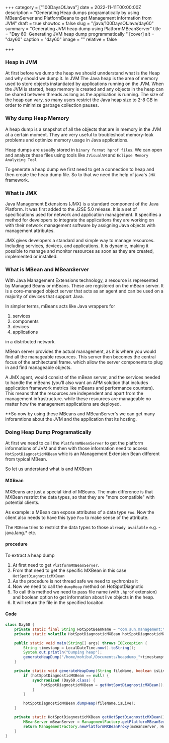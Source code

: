 +++
category = ["100DaysOfJava"]
date = 2022-11-11T00:00:00Z
description = "Generating Heap dumps programatically by using MBeanServer and PlatformBeans to get Management information from JVM"
draft = true
showtoc = false
slug = "/java/100DaysOfJava/day60"
summary = "Generating JVM heap dump using PlatformMBeanServer"
title = "Day 60: Generating JVM heap dump programmatically "
[cover]
alt = "day60"
caption = "day60"
image = ""
relative = false

+++
### Heap in JVM

At first before we dump the heap we should unnderstand what is the Heap and why should we dump it. In JVM The Java heap is the area of memory used to store objects instantiated by applications running on the JVM. When the JVM is started, heap memory is created and any objects in the heap can be shared between threads as long as the application is running. The size of the heap can vary, so many users restrict the Java heap size to 2-8 GB in order to minimize garbage collection pauses.

### Why dump Heap Memory

A heap dump is a snapshot of all the objects that are in memory in the JVM at a certain moment. They are very useful to troubleshoot memory-leak problems and optimize memory usage in Java applications.

Heap dumps are usually stored in `binary format hprof files`. We can open and analyze these files using tools like `JVisualVM` and `Eclipse Memory Analyzing Tool`

To generate a heap dump we first need to get a connection to heap and then create the heap dump file. So to that we need the help of java's `JMX` framework.

### What is JMX

Java Management Extensions (JMX) is a standard component of the Java Platform.  It was first added to the J2SE 5.0 release. It is a set of  specifications used for network and application management. It specifies  a method for developers to integrate the applications they are working  on with their network management software by assigning Java objects with  management attributes.

JMX gives developers a standard and simple way to manage resources. Including services, devices, and applications. It is dynamic, making it  possible to manage and monitor resources as soon as they are created,  implemented or installed.

### What is MBean and MBeanServer

With Java Management Extensions technology, a resource is represented by Managed Beans or mBeans.  These are registered on the mBean server. It is a core-managed object server  that acts as an agent and can be used on a majority of devices that  support Java.

In simpler terms, mBeans acts like Java wrappers for

1. services
2. components
3. devices
4. applications

in a distributed network.

MBean server provides the actual management, as it is where you would  find all the manageable resources. This server then becomes the central  focus of the architectural frame. which allow the server components to plug  in and find manageable objects.

A JMX agent, would consist of the mBean server, and the services needed to handle the mBeans (you’ll also want an APM solution  that includes application framework metrics like mBeans and performance  counters). This means that the resources are independent and apart from  the management infrastructure. while these resources are manageable no  matter how the management applications are deployed.

\**So now by using these MBeans and MBeanServer's we can get many inforamtions about the JVM and the application that its hosting.

### Doing Heap Dump Programatically

At first we need to call the `PlatformMBeanServer` to get the platform informations of JVM and then with those information need to access `HotSpotDiagnosticMXBean` whic is an Management Extension Bean different from typical MBean.

So let us understand what is and MXBean

#### MXBean

MXBeans are just a special kind of MBeans. The main difference is that MXBean restrict the data types, so that they are "more compatible" with potential clients.

As example: a MBean can expose attributes of a data type `Foo`. Now the client also needs to have this type `Foo` to make sense of the attribute.

The `MXBean` tries to restrict the data types to those `already available` e.g. - java.lang.* etc.

#### procedure

To extract a heap dump

1. At first need to get `PlatformMXBeanServer`.
2. From that need to get the specific MXBean in this case `HotSpotDiagnotsicMXBean`
3. As the procedure is not thread safe we need to sychronize it
4. Now we need to call the `dumpHeap` method on HotSpotDiagnotic
5. To call this method we need to pass file name (with `.hprof` extension) and boolean option to get information about live objects in the heap.
6. It will return the file in the specified locaiton

#### Code

```java
class Day60 {
    private static final String HotSpotBeanName = "com.sun.management:type=HotSpotDiagnostic";
    private static volatile HotSpotDiagnosticMXBean hotSpotDiagnosticMXBean;

    public static void main(String[] args) throws IOException {
        String timestamp = LocalDateTime.now().toString();
        System.out.println("Dumping heap");
        generateHeapDump("/home/mohibul/Documents/heapdump_"+timestamp+".hprof", true);
    }

    private static void generateHeapDump(String fileName, boolean isLive) throws IOException {
        if (hotSpotDiagnosticMXBean == null) {
            synchronized (Day60.class) {
                hotSpotDiagnosticMXBean = getHotSpotDiagnosticMXBean();
            }
        }

        hotSpotDiagnosticMXBean.dumpHeap(fileName,isLive);
    }

    private static HotSpotDiagnosticMXBean getHotSpotDiagnosticMXBean() throws IOException {
        MBeanServer mBeanServer = ManagementFactory.getPlatformMBeanServer();
        return ManagementFactory.newPlatformMXBeanProxy(mBeanServer, HotSpotBeanName, HotSpotDiagnosticMXBean.class);
    }
}
```
